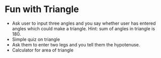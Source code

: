# Fun with Triangle
 
* Ask user to input three angles and you say whether user has entered angles which could make a triangle. Hint: sum of angles in triangle is 180.
* Simple quiz on triangle
* Ask them to enter two legs and you tell them the hypotenuse.
* Calculator for area of triangle
